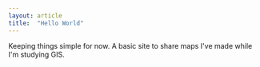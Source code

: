 ```yaml
---
layout: article
title:  "Hello World"
---
```


Keeping things simple for now. A basic site to share maps I've made while I'm studying GIS. 